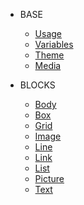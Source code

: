 * BASE

  * [Usage](/base/usage.md)
  * [Variables](/base/variables.md)
  * [Theme](/base/theme.md)
  * [Media](/base/media.md)

* BLOCKS
  * [Body](packages/evokit-body/)
  * [Box](packages/evokit-box/)
  * [Grid](packages/evokit-grid/)
  * [Image](packages/evokit-image/)
  * [Line](packages/evokit-line/)
  * [Link](packages/evokit-link/)
  * [List](packages/evokit-list/)
  * [Picture](packages/evokit-picture/)
  * [Text](packages/evokit-text/)

  <!-- * [Form](complex/form.md) -->
  <!-- * [Progress](complex/progress.md) -->
  <!-- * [Card](complex/card.md) -->
